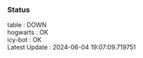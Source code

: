 ### Status


table : DOWN  
hogwarts : OK  
icy-bot : OK  
Latest Update : 2024-06-04 19:07:09.719751
